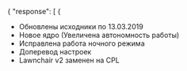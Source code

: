 ﻿{
  "response": [
{
  - Обновлены исходники по 13.03.2019
  - Новое ядро (Увеличена автономность работы)
  - Исправлена работа ночного режима
  - Доперевод настроек
  - Lawnchair v2 заменен на CPL
